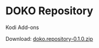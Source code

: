 # DOKO Repository
Kodi Add-ons

Download: [doko.repository-0.1.0.zip](https://github.com/dokoab/doko.repository/releases/download/0.1.0/doko.repository-0.1.0.zip)
